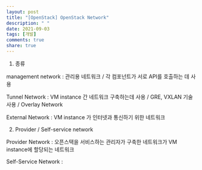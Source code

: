 ```yaml
---
layout: post
title: "[OpenStack] OpenStack Network"
description: " "
date: 2021-09-03
tags: [개발]
comments: true
share: true
---
```



1. 종류

management network : 관리용 네트워크 / 각 컴포넌트가 서로 API를 호출하는 데 사용

Tunnel Network : VM instance 간 네트워크 구축하는데 사용 / GRE, VXLAN 기술 사용 / Overlay Network

External Network : VM instance 가 인터넷과 통신하기 위한 네트워크



2. Provider / Self-service network

Provider Network : 오픈스택을 서비스하는 관리자가 구축한 네트워크가 VM instance에 할당되는 네트워크

Self-Service Network : 

